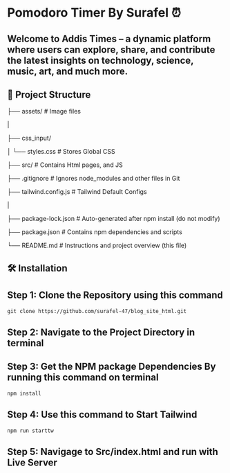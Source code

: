 # Pomodoro Timer By Surafel ⏰

Welcome to **Addis Times** – a dynamic platform where users can explore, share, and contribute the latest insights on technology, science, music, art, and much more.
---

## 📁 Project Structure

├── assets/                     # Image files

|

├── css_input/

│   └── styles.css       # Stores Global CSS

├── src/                # Contains Html pages, and JS

├── .gitignore                   # Ignores node_modules and other files in Git

├── tailwind.config.js           # Tailwind Default Configs

|

├── package-lock.json            # Auto-generated after npm install (do not modify)

├── package.json                 # Contains npm dependencies and scripts

└── README.md                    # Instructions and project overview (this file)



## 🛠️ Installation
  
  ## Step 1: Clone the Repository using this command
    git clone https://github.com/surafel-47/blog_site_html.git

  ## Step 2: Navigate to the Project Directory in terminal

  ## Step 3: Get the NPM package Dependencies By running this command on terminal
    npm install
  
  ## Step 4: Use this command to Start Tailwind
    npm run starttw

  ## Step 5: Navigage to Src/index.html and run with Live Server

